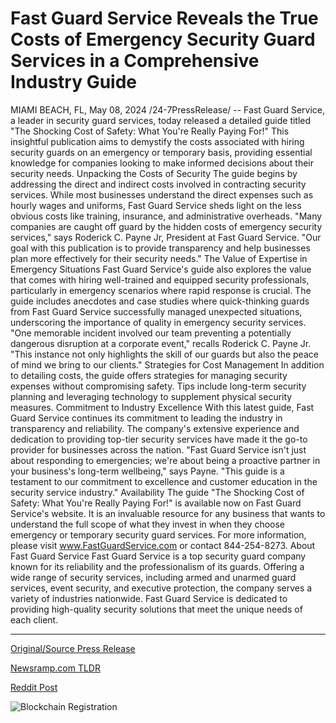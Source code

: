 # Fast Guard Service Reveals the True Costs of Emergency Security Guard Services in a Comprehensive Industry Guide

MIAMI BEACH, FL, May 08, 2024 /24-7PressRelease/ -- Fast Guard Service, a leader in security guard services, today released a detailed guide titled "The Shocking Cost of Safety: What You're Really Paying For!" This insightful publication aims to demystify the costs associated with hiring security guards on an emergency or temporary basis, providing essential knowledge for companies looking to make informed decisions about their security needs.  Unpacking the Costs of Security The guide begins by addressing the direct and indirect costs involved in contracting security services. While most businesses understand the direct expenses such as hourly wages and uniforms, Fast Guard Service sheds light on the less obvious costs like training, insurance, and administrative overheads.  "Many companies are caught off guard by the hidden costs of emergency security services," says Roderick C. Payne Jr, President at Fast Guard Service. "Our goal with this publication is to provide transparency and help businesses plan more effectively for their security needs."  The Value of Expertise in Emergency Situations Fast Guard Service's guide also explores the value that comes with hiring well-trained and equipped security professionals, particularly in emergency scenarios where rapid response is crucial. The guide includes anecdotes and case studies where quick-thinking guards from Fast Guard Service successfully managed unexpected situations, underscoring the importance of quality in emergency security services.  "One memorable incident involved our team preventing a potentially dangerous disruption at a corporate event," recalls Roderick C. Payne Jr. "This instance not only highlights the skill of our guards but also the peace of mind we bring to our clients."  Strategies for Cost Management In addition to detailing costs, the guide offers strategies for managing security expenses without compromising safety. Tips include long-term security planning and leveraging technology to supplement physical security measures.  Commitment to Industry Excellence With this latest guide, Fast Guard Service continues its commitment to leading the industry in transparency and reliability. The company's extensive experience and dedication to providing top-tier security services have made it the go-to provider for businesses across the nation.  "Fast Guard Service isn't just about responding to emergencies; we're about being a proactive partner in your business's long-term wellbeing," says Payne. "This guide is a testament to our commitment to excellence and customer education in the security service industry."  Availability The guide "The Shocking Cost of Safety: What You're Really Paying For!" is available now on Fast Guard Service's website. It is an invaluable resource for any business that wants to understand the full scope of what they invest in when they choose emergency or temporary security guard services.  For more information, please visit www.FastGuardService.com or contact 844-254-8273.  About Fast Guard Service Fast Guard Service is a top security guard company known for its reliability and the professionalism of its guards. Offering a wide range of security services, including armed and unarmed guard services, event security, and executive protection, the company serves a variety of industries nationwide. Fast Guard Service is dedicated to providing high-quality security solutions that meet the unique needs of each client. 

---

[Original/Source Press Release](https://newlive.24-7pressrelease.com/press-release/510732/fast-guard-service-reveals-the-true-costs-of-emergency-security-guard-services-in-a-comprehensive-industry-guide)
                    

[Newsramp.com TLDR](None) 



[Reddit Post](https://www.reddit.com/r/Business_NewsRamp/comments/1cpq7mg/fast_guard_service_releases_guide_on_the_shocking/) 



![Blockchain Registration](https://cdn.newsramp.app/24-7PressRelease/qrcode/245/11/mailTQeA.webp)